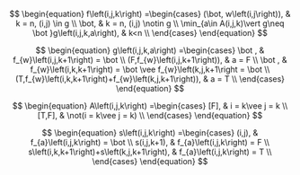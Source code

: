$$
\begin{equation}
f\left(i,j,k\right) =\begin{cases}
(\bot, w\left(i,j\right)), & k = n, (i,j) \in g \\
\bot, & k = n,  (i,j) \notin g  \\
\min_{a\in A(i,j,k)\vert g\neq \bot }g\left(i,j,k,a\right), & k<n \\
\end{cases}
\end{equation}
$$

$$
\begin{equation}
g\left(i,j,k,a\right) =\begin{cases}
\bot , & f_{w}\left(i,j,k+1\right) = \bot \\
(F,f_{w}\left(i,j,k+1\right)), & a = F \\
\bot , & f_{w}\left(i,k,k+1\right) = \bot \vee f_{w}\left(k,j,k+1\right = \bot \\
(T,f_{w}\left(i,k,k+1\right)+f_{w}\left(k,j,k+1\right)), & a = T \\
\end{cases}
\end{equation}
$$

$$
\begin{equation}
A\left(i,j,k\right) =\begin{cases}
[F], & i = k\vee j = k \\
[T,F], & \not(i = k\vee j = k) \\
\end{cases}
\end{equation}
$$

$$
\begin{equation}
s\left(i,j,k\right) =\begin{cases}
(i,j), & f_{a}\left(i,j,k\right) = \bot \\
s(i,j,k+1), & f_{a}\left(i,j,k\right) = F \\
s\left(i,k,k+1\right)+s\left(k,j,k+1\right), & f_{a}\left(i,j,k\right) = T \\
\end{cases}
\end{equation}
$$
